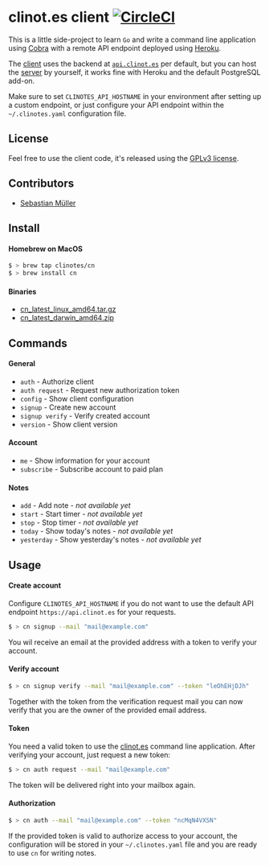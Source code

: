 # clinot.es client [![CircleCI](https://circleci.com/gh/clinotes/client.svg?style=svg)](https://circleci.com/gh/clinotes/client)

This is a little side-project to learn `Go` and write a command line application using [Cobra](https://github.com/spf13/cobra) with a remote API endpoint deployed using [Heroku](https://heroku.com).

The [client](https://github.com/clinotes/client) uses the backend at [`api.clinot.es`](https://clinot.es) per default, but you can host the [server](https://github.com/clinotes/server) by yourself, it works fine with Heroku and the default PostgreSQL add-on.

Make sure to set `CLINOTES_API_HOSTNAME` in your environment after setting up a custom endpoint, or just configure your API endpoint within the `~/.clinotes.yaml` configuration file.

## License

Feel free to use the client code, it's released using the [GPLv3 license](https://github.com/clinotes/client/blob/master/LICENSE.md).

## Contributors

- [Sebastian Müller](https://sbstjn.com)

## Install

#### Homebrew on MacOS

```bash
$ > brew tap clinotes/cn
$ > brew install cn
```

#### Binaries

* [cn_latest_linux_amd64.tar.gz](https://dl.clinot.es/latest/cn_latest_linux_amd64.tar.gz)
* [cn_latest_darwin_amd64.zip](https://dl.clinot.es/latest/cn_latest_darwin_amd64.zip)

## Commands

#### General

- `auth` - Authorize client
- `auth request` - Request new authorization token
- `config` - Show client configuration
- `signup` - Create new account
- `signup verify` - Verify created account
- `version` - Show client version

#### Account

- `me` - Show information for your account
- `subscribe` - Subscribe account to paid plan

#### Notes

- `add` - Add note - *not available yet*
- `start` - Start timer - *not available yet*
- `stop` - Stop timer - *not available yet*
- `today` - Show today's notes - *not available yet*
- `yesterday` - Show yesterday's notes - *not available yet*

## Usage

#### Create account

Configure `CLINOTES_API_HOSTNAME` if you do not want to use the default API endpoint `https://api.clinot.es` for your requests.

```bash
$ > cn signup --mail "mail@example.com"
```

You wil receive an email at the provided address with a token to verify your account.

#### Verify account

```bash
$ > cn signup verify --mail "mail@example.com" --token "leOhEHjDJh"
```

Together with the token from the verification request mail you can now verify that you are the owner of the provided email address.

#### Token

You need a valid token to use the [clinot.es](https://clinot.es) command line application. After verifying your account, just request a new token:

```bash
$ > cn auth request --mail "mail@example.com"
```

The token will be delivered right into your mailbox again.

#### Authorization

```bash
$ > cn auth --mail "mail@example.com" --token "ncMqN4VXSN"
```

If the provided token is valid to authorize access to your account, the configuration will be stored in your `~/.clinotes.yaml` file and you are ready to use `cn` for writing notes.
